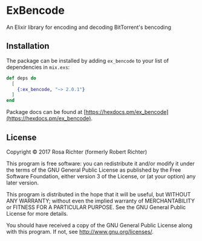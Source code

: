 # ExBencode

An Elixir library for encoding and decoding BitTorrent's bencoding

## Installation

The package can be installed by adding `ex_bencode` to your list of dependencies in `mix.exs`:

```elixir
def deps do
  [
    {:ex_bencode, "~> 2.0.1"}
  ]
end
```

Package docs can be found at [https://hexdocs.pm/ex_bencode](https://hexdocs.pm/ex_bencode).

## License

Copyright © 2017 Rosa Richter (formerly Robert Richter)

This program is free software: you can redistribute it and/or modify it under the terms of the GNU General Public License as published by the Free Software Foundation, either version 3 of the License, or (at your option) any later version.

This program is distributed in the hope that it will be useful, but WITHOUT ANY WARRANTY; without even the implied warranty of MERCHANTABILITY or FITNESS FOR A PARTICULAR PURPOSE. See the GNU General Public License for more details.

You should have received a copy of the GNU General Public License along with this program. If not, see http://www.gnu.org/licenses/.
